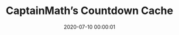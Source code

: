 ---
_schema: default
title: CaptainMath’s Countdown Cache
link: https://www.geocaching.com/geocache/GC8V335
owner: teamajk (maintained by 0;)Angel)
date: 2020-07-10 00:00:01
log_type: Found it
display_coords: N 41° 33.972' W 075° 05.474'
latitude: '41.5662'
longitude: '-75.091233'
first_stage: false
bogus: true
zhanna_log: >-
    Hi, TeamAJK and 0;)Angel!


    As Rich mentioned, I’m usually a quick puzzle solver, but you had us stumped with this excellently crafted challenge. We stared at this puzzle many times across the span of a week, trying this and that with no meaningful results, and just basically driving ourselves and each other crazy (“Did you figure it out yet?!”).


    Then yesterday morning … a breakthrough! Rich had an inkling that we began to investigate, and almost immediately we knew we were on the right track. It was only then that we caught on to the subtle clues right under our noses.


    With the coordinates and hint in hand, it was time to take this to the next level. We headed out early this morning ahead of the approaching tropical storm, hoping to make the find and get home before getting wet (Ha!). The day was cloudy and misty, but the conditions were actually a welcome break from the recent searing heat.


    Spotting and retrieving the cache were more challenging than I had expected, so that for the first few minutes I was sure I had something wrong or I was just missing something big. Without a pillar of hope in sight, we were almost ready to leave. But I stuck to it, one careful step at a time, and eventually a beam of inspiration struck. I caught a glimpse of the cache. My immediate reaction was “How?! What?!” but with some coordinated teamwork we landed it.


    Rich and I have visited this general area before, for another geocache and to search for a nearby USGS benchmark. Today we took the opportunity to check on that benchmark, which is still in good condition just as we left it 15 years ago. We rounded out the day’s adventure with a few more searches for nearby USGS benchmarks and a stop at the “Cactus Man” roadside cactus and succulent nursery in White Mills.


    Thank you for a doubly challenging geocache that made for a very memorable day (week, actually!) of exploration! And congratulations to CaptainMath on his incredible achievement!


    Zhanna
rich_log: >-
    Howdy, TeamAJK and 0;)Angel!


    First, I’d like to extend a hearty “Congrats!” to CaptainMath for his amazing achievement. Perhaps one of these days we’ll have the opportunity to meet up with him in person, out on the trails.


    Now for the story of two “moments”.


    Zhanna and I sure do love a good crypto-puzzle challenge. She is the real puzzle nerd and typically figures them out in a flash. I have to admit, however, this one had us both stumped for a solid week. Then, one morning—quite unexpectedly—we had the first of our moments—our “Ah-ha!” moment, to be exact—and the solution became glaringly apparent. Tada!!! With the answer finally in hand we could now begin to appreciate how cunningly this puzzle had been crafted! I wished we had noticed those significant little “tell-tales” sooner. [Wink, wink!]


    For us, however, there was yet one more added aspect to solving this geo-mystery puzzle. This one gave us the second moment—the “déjà vu” moment. It turns out that we had been here before! Just a little over 15 years ago we found a different geocache in nearly this very same area. And, in addition to that, we even managed to find a USGS benchmark right here, too. (For which Zhanna subsequently submitted an official USGS recovery. She’s really good at those, too.)


    And so this morning we felt triply obliged to make the long drive out to Pike County in order to complete the daunting physical part of your geocache hunt. Of course, locating and retrieving the container proved to be a bit more of a task than we anticipated. But with a bit of ingenuity and teamwork Zhanna managed to make the perfect “catch”. We signed the log, took a few photos, then searched for the old benchmark. Yes, we found it again, pretty much like we had seen it 15 years ago.


    Thanks for a fun-filled and memorable geo-puzzle-challenge cache hunt. I’ll let Zhanna fill in a few more details from today’s geo-adventure.


    ~Rich in NEPA~
image_gallery_zh: gallery1
image_gallery_r: gallery2    
post_id: 12358
---